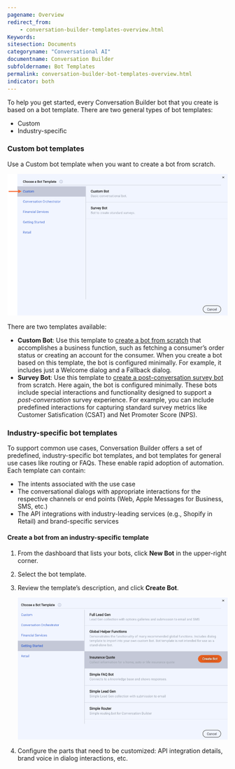 ```yaml
---
pagename: Overview
redirect_from:
    - conversation-builder-templates-overview.html
Keywords:
sitesection: Documents
categoryname: "Conversational AI"
documentname: Conversation Builder
subfoldername: Bot Templates
permalink: conversation-builder-bot-templates-overview.html
indicator: both
---
```


To help you get started, every Conversation Builder bot that you create is based on a bot template. There are two general types of bot templates:

* Custom
* Industry-specific

### Custom bot templates

Use a Custom bot template when you want to create a bot from scratch.

<img class="fancyimage" style="width:800px" src="img/ConvoBuilder/template_custom_types.png" alt="The Choose a Bot Template window, which shows the two custom types: custom and survey">

There are two templates available:

* **Custom Bot**: Use this template to [create a bot from scratch](conversation-builder-bots-custom-bots.html) that accomplishes a business function, such as fetching a consumer’s order status or creating an account for the consumer. When you create a bot based on this template, the bot is configured minimally. For example, it includes just a Welcome dialog and a Fallback dialog.
* **Survey Bot**: Use this template to [create a post-conversation survey bot](conversation-builder-bots-post-conversation-survey-bots.html) from scratch. Here again, the bot is configured minimally. These bots include special interactions and functionality designed to support a *post-conversation* survey experience. For example, you can include predefined interactions for capturing standard survey metrics like Customer Satisfication (CSAT) and Net Promoter Score (NPS).

### Industry-specific bot templates

To support common use cases, Conversation Builder offers a set of predefined, industry-specific bot templates, and bot templates for general use cases like routing or FAQs. These enable rapid adoption of automation. Each template can contain:

* The intents associated with the use case
* The conversational dialogs with appropriate interactions for the respective channels or end points (Web, Apple Messages for Business, SMS, etc.)
* The API integrations with industry-leading services (e.g., Shopify in Retail) and brand-specific services

#### Create a bot from an industry-specific template
1. From the dashboard that lists your bots, click **New Bot** in the upper-right corner.
2. Select the bot template.
3. Review the template’s description, and click **Create Bot**.

    <img class="fancyimage" style="width:800px" src="img/ConvoBuilder/template_industry_specific.png" alt="The Choose a Bot Template window, which shows the list of industry-specific templates, one with the Create Bot button displayed">

4. Configure the parts that need to be customized: API integration details, brand voice in dialog interactions, etc.

